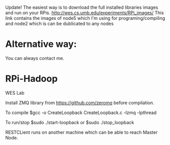Update!
The easiest way is to download the full installed libraries images and run on your RPis. 
http://wes.cs.umb.edu/experiments/RPi_images/
This link contains the images of node5 which I'm using for programing/compiling and node2 which is can be dublicated to any nodes  
# Alternative way:
You can always contact me. 


# RPi-Hadoop
WES Lab

Install ZMQ library from https://github.com/zeromq before compilation.

To compile $gcc -o CreateLoopback CreateLoopback.c -lzmq -lpthread

To run/stop $sudo ./start-loopback or $sudo ./stop_loopback

RESTCLient runs on another machine which can be able to reach Master Node. 
